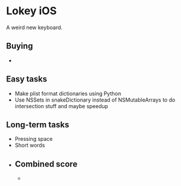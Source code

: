 # Lokey iOS

A weird new keyboard.

## Buying

- 

## Easy tasks

- Make plist format dictionaries using Python
- Use NSSets in snakeDictionary instead of NSMutableArrays to do intersection stuff and maybe speedup

## Long-term tasks

- Pressing space
- Short words
- Combined score
    - 
    - 


## 
